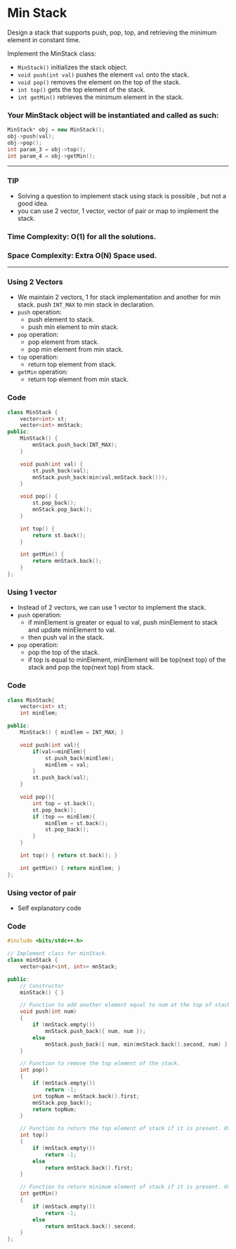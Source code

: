 # Min Stack

Design a stack that supports push, pop, top, and retrieving the minimum element in constant time.

Implement the MinStack class:

-   `MinStack()` initializes the stack object.
-   `void push(int val)` pushes the element `val` onto the stack.
-   `void pop()` removes the element on the top of the stack.
-   `int top()` gets the top element of the stack.
-   `int getMin()` retrieves the minimum element in the stack.

### Your MinStack object will be instantiated and called as such:

```cpp
MinStack* obj = new MinStack();
obj->push(val);
obj->pop();
int param_3 = obj->top();
int param_4 = obj->getMin();
```

---

### TIP

-   Solving a question to implement stack using stack is possible , but not a good idea.
-   you can use 2 vector, 1 vector, vector of pair or map to implement the stack.

### Time Complexity: O(1) for all the solutions.

### Space Complexity: Extra O(N) Space used.

---

### Using 2 Vectors

-   We maintain 2 vectors, 1 for stack implementation and another for min stack. push `INT_MAX` to min stack in declaration.
-   `push` operation:
    -   push element to stack.
    -   push min element to min stack.
-   `pop` operation:
    -   pop element from stack.
    -   pop min element from min stack.
-   `top` operation:
    -   return top element from stack.
-   `getMin` operation:
    -   return top element from min stack.

### Code

```cpp
class MinStack {
    vector<int> st;
    vector<int> mnStack;
public:
    MinStack() {
        mnStack.push_back(INT_MAX);
    }

    void push(int val) {
        st.push_back(val);
        mnStack.push_back(min(val,mnStack.back()));
    }

    void pop() {
        st.pop_back();
        mnStack.pop_back();
    }

    int top() {
        return st.back();
    }

    int getMin() {
        return mnStack.back();
    }
};
```

### Using 1 vector

-   Instead of 2 vectors, we can use 1 vector to implement the stack.
-   `push` operation:
    -   if minElement is greater or equal to val, push minElement to stack and update minElement to val.
    -   then push val in the stack.
-   `pop` operation:
    -   pop the top of the stack.
    -   if top is equal to minElement, minElement will be top(next top) of the stack and pop the top(next top) from stack.

### Code

```cpp
class MinStack{
    vector<int> st;
    int minElem;

public:
    MinStack() { minElem = INT_MAX; }

    void push(int val){
        if(val<=minElem){
            st.push_back(minElem);
            minElem = val;
        }
        st.push_back(val);
    }

    void pop(){
        int top = st.back();
        st.pop_back();
        if (top == minElem){
            minElem = st.back();
            st.pop_back();
        }
    }

    int top() { return st.back(); }

    int getMin() { return minElem; }
};
```

### Using vector of pair

-   Self explanatory code

### Code

```cpp
#include <bits/stdc++.h>

// Implement class for minStack.
class minStack {
    vector<pair<int, int>> mnStack;

public:
    // Constructor
    minStack() { }

    // Function to add another element equal to num at the top of stack.
    void push(int num)
    {
        if (mnStack.empty())
            mnStack.push_back({ num, num });
        else
            mnStack.push_back({ num, min(mnStack.back().second, num) });
    }

    // Function to remove the top element of the stack.
    int pop()
    {
        if (mnStack.empty())
            return -1;
        int topNum = mnStack.back().first;
        mnStack.pop_back();
        return topNum;
    }

    // Function to return the top element of stack if it is present. Otherwise return -1.
    int top()
    {
        if (mnStack.empty())
            return -1;
        else
            return mnStack.back().first;
    }

    // Function to return minimum element of stack if it is present. Otherwise return -1.
    int getMin()
    {
        if (mnStack.empty())
            return -1;
        else
            return mnStack.back().second;
    }
};
```
